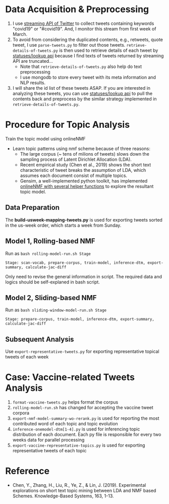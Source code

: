# Data Acquisition & Preprocessing
1. I use [streaming API of Twitter](https://developer.twitter.com/en/docs/tweets/filter-realtime/overview) to collect tweets containing keywords "covid19" or "#covid19". And, I monitor this stream from first week of March.
2. To avoid from considering the duplicated contents, e.g., retweets, quote tweet, I use `parse-tweets.py` to filter out those tweets. `retrieve-details-of-tweets.py` is then used to retrieve details of each tweet by [statuses/lookup api](https://developer.twitter.com/en/docs/tweets/post-and-engage/api-reference/get-statuses-lookup) because I find texts of tweets returned by streaming API are truncated...
    - Note that `retrieve-details-of-tweets.py` also help do text preprocessing 
    - I use mongodb to store every tweet with its meta information and NLP results.
3. I will share the id list of these tweets ASAP. If you are interested in analyzing these tweets, you can use [statuses/lookup api](https://developer.twitter.com/en/docs/tweets/post-and-engage/api-reference/get-statuses-lookup) to pull the contents back and preprocess by the similar strategy implemented in `retrieve-details-of-tweets.py`.

# Procedure for Topic Analysis
Train the topic model using onlineNMF 
- Learn topic patterns using nmf scheme because of three reasons:
    - The large corpus (~ tens of milions of tweets) slows down the sampling process of Latent Dirichlet Allocation (LDA).
    - Recent empirical study (Chen et al., 2019) shows the short text characteristic of tweet breaks the assumption of LDA, which assumes each document consist of multiple topics.
    - Gensim, a well-implemented python toolkit, has implemented [onlineNMF with several helper functions](https://radimrehurek.com/gensim/models/nmf.html) to explore the resultant topic model.

## Data Preparation
The **build-usweek-mapping-tweets.py** is used for exporting tweets sorted in the us-week order, which starts a week from Sunday.

## Model 1, Rolling-based NMF
Run as ```bash rolling-model-run.sh Stage```

    Stage: scan-vocab, prepare-corpus, train-model, inference-dtm, export-summary, calculate-jac-diff

Only need to revise the general information in script.
The required data and logics should be self-explaned in bash script.

## Model 2, Sliding-based NMF
Run as ```bash sliding-window-model-run.sh Stage```

	Stage: prepare-corpus, train-model, inference-dtm, export-summary, calculate-jac-diff

## Subsequent Analysis
Use `export-representative-tweets.py` for exporting representative topical tweets of each week

# Case: Vaccine-related Tweets Analysis
1. `format-vaccine-tweets.py` helps format the corpus
2. `rolling-model-run.sh` has changed for accepting the vaccine tweet corpora
3. `export-nmf-model-summary-wo-rerank.py` is used for reporting the most contributed word of each topic and topic evolution
4. `inference-onemodel-dtm[1-4].py` is used for inferencing topic distribution of each document. Each py file is responsible for every two weeks data for parallel processing
5. `export-vaccine-representative-topics.py` is used for exporting representative tweets of each topic

# Reference
- Chen, Y., Zhang, H., Liu, R., Ye, Z., & Lin, J. (2019). Experimental explorations on short text topic mining between LDA and NMF based Schemes. Knowledge-Based Systems, 163, 1-13.